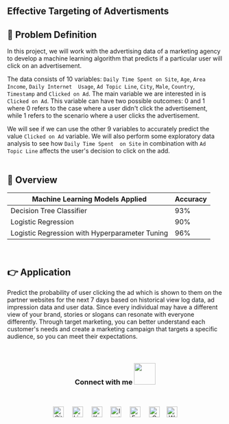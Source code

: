 ## Effective Targeting of Advertisments



## 📌 Problem Definition
In this project, we will work with the advertising data of a marketing agency to develop a machine learning algorithm that predicts if a particular user will click on an advertisement. 

The  data consists of 10 variables: `Daily Time Spent on Site`, `Age`, `Area Income`, `Daily Internet  Usage`, `Ad Topic Line`, `City`, `Male`, `Country`, `Timestamp` and `Clicked on Ad`. 
The main variable we are interested in is `Clicked on Ad`. This variable can have two possible  outcomes: 0 and 1 where 0 refers to the case where a user didn't click the advertisement, while  1 refers to the scenario where a user clicks the advertisement. 

We will see if we can use the other 9 variables to accurately predict the value `Clicked on Ad`  variable. We will also perform some exploratory data analysis to see how `Daily Time Spent  on Site` in combination with `Ad Topic Line` affects the user's decision to click on the add.
<br><br>


## 📓 Overview

| Machine Learning Models Applied            | Accuracy |
| ----------------- | ------------------------------------------------------------------ |
| Decision Tree Classifier | 93% |
| Logistic Regression | 90% |
| Logistic Regression with Hyperparameter Tuning | 96% |


<br>

## 👉 Application

Predict the probability of user clicking the ad which is shown to them on the partner websites
for the next 7 days based on historical view log data, ad impression data and user data. Since
every individual may have a different view of your brand, stories or slogans can resonate with
everyone differently. Through target marketing, you can better understand each customer's
needs and create a marketing campaign that targets a specific audience, so you can meet their
expectations.

<br>

<div align="center">
<h3> Connect with me <a href="https://gifyu.com/image/Zy2f"><img src="https://github.com/milaan9/milaan9/blob/main/Handshake.gif" width="50px"></a></h3><br>
<p align="center">
    <a href="https://www.github.com/himanshu-03" target="_blank"><img alt="Github" width="25px" src="https://cdn-icons-png.flaticon.com/512/733/733553.png"></a> &nbsp&nbsp&nbsp
    <a href="https://www.linkedin.com/in/agarwal-himanshu" target="_blank"><img alt="LinkedIn" width="25px" src="https://cdn-icons-png.flaticon.com/512/3536/3536505.png"></a> &nbsp&nbsp&nbsp
    <a href="https://www.kaggle.com/hiimanshuagarwal" target="_blank"><img alt="Kaggle" width="25px" src="https://img.icons8.com/external-tal-revivo-color-tal-revivo/512/external-kaggle-an-online-community-of-data-scientists-and-machine-learners-owned-by-google-logo-color-tal-revivo.png"></a> &nbsp&nbsp&nbsp
    <a href="https://www.instagram.com/_._hiimanshu_._" target="_blank"><img alt="Instagram" width="25px" src="https://cdn-icons-png.flaticon.com/512/1384/1384063.png"></a> &nbsp&nbsp&nbsp
    <a href="https://www.facebook.com/profile.php?id=100006757421091" target="_blank"><img alt="Facebook" width="25px" src="https://upload.wikimedia.org/wikipedia/commons/5/51/Facebook_f_logo_%282019%29.svg"></a> &nbsp&nbsp&nbsp
    <a href="mailto:himanshuaaagarwal2002@gmail.com" target="_blank"><img alt="Gmail" width="25px" src="https://cdn-icons-png.flaticon.com/512/5968/5968534.png"></a>&nbsp&nbsp&nbsp
    <a href="https://api.whatsapp.com/send/?phone=%2B919967432086&text&type=phone_number&app_absent=0" target="_blank"><img alt="Whatsapp" width="25px" src="https://cdn-icons-png.flaticon.com/512/5968/5968841.png"></a>
</p> 
